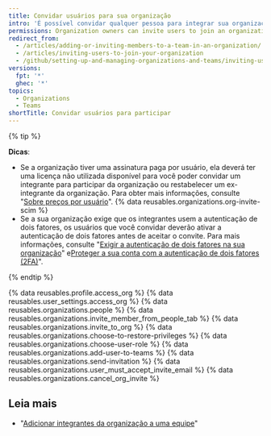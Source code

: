 ```yaml
---
title: Convidar usuários para sua organização
intro: 'É possível convidar qualquer pessoa para integrar sua organização usando o nome de usuário {% data variables.product.product_name %} ou endereço de e-mail dela.'
permissions: Organization owners can invite users to join an organization.
redirect_from:
  - /articles/adding-or-inviting-members-to-a-team-in-an-organization/
  - /articles/inviting-users-to-join-your-organization
  - /github/setting-up-and-managing-organizations-and-teams/inviting-users-to-join-your-organization
versions:
  fpt: '*'
  ghec: '*'
topics:
  - Organizations
  - Teams
shortTitle: Convidar usuários para participar
---
```


{% tip %}

**Dicas**:
- Se a organização tiver uma assinatura paga por usuário, ela deverá ter uma licença não utilizada disponível para você poder convidar um integrante para participar da organização ou restabelecer um ex-integrante da organização. Para obter mais informações, consulte "[Sobre preços por usuário](/articles/about-per-user-pricing)". {% data reusables.organizations.org-invite-scim %}
- Se a sua organização exige que os integrantes usem a autenticação de dois fatores, os usuários que você convidar deverão ativar a autenticação de dois fatores antes de aceitar o convite. Para mais informações, consulte "[Exigir a autenticação de dois fatores na sua organização](/organizations/keeping-your-organization-secure/requiring-two-factor-authentication-in-your-organization)" e[Proteger a sua conta com a autenticação de dois fatores (2FA)](/github/authenticating-to-github/securing-your-account-with-two-factor-authentication-2fa)".

{% endtip %}

{% data reusables.profile.access_org %}
{% data reusables.user_settings.access_org %}
{% data reusables.organizations.people %}
{% data reusables.organizations.invite_member_from_people_tab %}
{% data reusables.organizations.invite_to_org %}
{% data reusables.organizations.choose-to-restore-privileges %}
{% data reusables.organizations.choose-user-role %}
{% data reusables.organizations.add-user-to-teams %}
{% data reusables.organizations.send-invitation %}
{% data reusables.organizations.user_must_accept_invite_email %} {% data reusables.organizations.cancel_org_invite %}

## Leia mais
- "[Adicionar integrantes da organização a uma equipe](/articles/adding-organization-members-to-a-team)"
